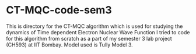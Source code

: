 # CT-MQC-code-sem3
This is directory for the CT-MQC algorithm which is used for studying the dynamics of Time dependent Electron Nuclear Wave Function
I tried to code for this algorithm from scratch as a part of my semester 3 lab project (CH593) at IIT Bombay.
Model used is Tully Model 3.
